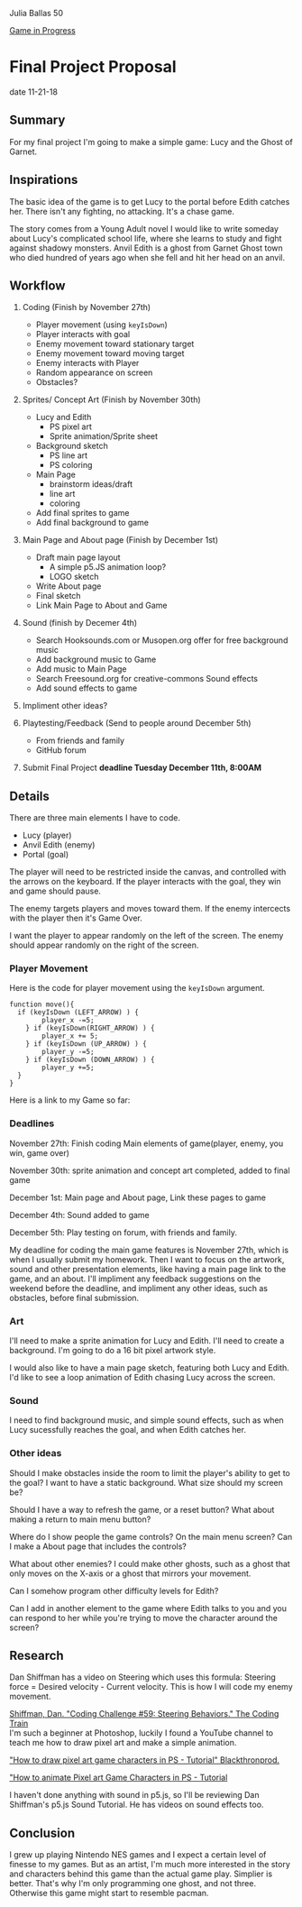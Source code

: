 Julia Ballas 50

[Game in Progress](https://jballas.github.io/120-work/final-project-proposal/index.html)

# Final Project Proposal

date 11-21-18

## Summary

For my final project I'm going to make a simple game: Lucy and the Ghost of Garnet.

## Inspirations

The basic idea of the game is to get Lucy to the portal before Edith catches her. There isn't any fighting, no attacking. It's a chase game.

The story comes from a Young Adult novel I would like to write someday about Lucy's complicated school life, where she learns to study and fight against shadowy monsters. Anvil Edith is a ghost from Garnet Ghost town who died hundred of years ago when she fell and hit her head on an anvil.

## Workflow

1. Coding (Finish by November 27th)
    - Player movement (using `keyIsDown`)
    - Player interacts with goal
    - Enemy movement toward stationary target
    - Enemy movement toward moving target
    - Enemy interacts with Player
    - Random appearance on screen
    - Obstacles?
2. Sprites/ Concept Art (Finish by November 30th)
    - Lucy and Edith
        - PS pixel art
        - Sprite animation/Sprite sheet
    - Background sketch
        - PS line art
        - PS coloring
    - Main Page
        - brainstorm ideas/draft
        - line art
        - coloring
    - Add final sprites to game
    - Add final background to game
3. Main Page and About page (Finish by December 1st)
    - Draft main page layout
        - A simple p5.JS animation loop?
        - LOGO sketch
    - Write About page
    - Final sketch
    - Link Main Page to About and Game
4. Sound (finish by Decemer 4th)
    - Search Hooksounds.com or Musopen.org offer for free background music
    - Add background music to Game
    - Add music to Main Page
    - Search Freesound.org for creative-commons Sound effects
    - Add sound effects to game

5. Impliment other ideas?

6. Playtesting/Feedback (Send to people around December 5th)
    - From friends and family
    - GitHub forum

7. Submit Final Project **deadline Tuesday December 11th, 8:00AM**

## Details

There are three main elements I have to code.

- Lucy (player)
- Anvil Edith (enemy)
- Portal (goal)

The player will need to be restricted inside the canvas, and controlled with the arrows on the keyboard. If the player interacts with the goal, they win and game should pause.

The enemy targets players and moves toward them. If the enemy intercects with the player then it's Game Over.

I want the player to appear randomly on the left of the screen. The enemy should appear randomly on the right of the screen.

### Player Movement

Here is the code for player movement using the `keyIsDown` argument.

```JS
function move(){
  if (keyIsDown (LEFT_ARROW) ) {
        player_x -=5;
    } if (keyIsDown(RIGHT_ARROW) ) {
        player_x += 5;
    } if (keyIsDown (UP_ARROW) ) {
        player_y -=5;
    } if (keyIsDown (DOWN_ARROW) ) {
        player_y +=5;
  }
}
```

Here is a link to my Game so far:



### Deadlines

November 27th: Finish coding Main elements of game(player, enemy, you win, game over)

November 30th: sprite animation and concept art completed, added to final game

December 1st: Main page and About page, Link these pages to game

December 4th: Sound added to game

December 5th: Play testing on forum, with friends and family.

My deadline for coding the main game features is November 27th, which is when I usually submit my homework. Then I want to focus on the artwork, sound and other presentation elements, like having a main page link to the game, and an about. I'll impliment any feedback suggestions on the weekend before the deadline, and impliment any other ideas, such as obstacles, before final submission.  

### Art

I'll need to make a sprite animation for Lucy and Edith. I'll need to create a background. I'm going to do a 16 bit pixel artwork style.

I would also like to have a main page sketch, featuring both Lucy and Edith. I'd like to see a loop animation of Edith chasing Lucy across the screen.

### Sound

I need to find background music, and simple sound effects, such as when Lucy sucessfully reaches the goal, and when Edith catches her.

### Other ideas

Should I make obstacles inside the room to limit the player's ability to get to the goal?  I want to have a static background. What size should my screen be?

Should I have a way to refresh the game, or a reset button? What about making a return to main menu button?

Where do I show people the game controls? On the main menu screen? Can I make a About page that includes the controls?

What about other enemies? I could make other ghosts, such as a ghost that only moves on the X-axis or a ghost that mirrors your movement.

Can I somehow program other difficulty levels for Edith?

Can I add in another element to the game where Edith talks to you and you can respond to her while you're trying to move the character around the screen?

## Research

Dan Shiffman has a video on Steering which uses this formula:
Steering force = Desired velocity - Current velocity.
This is how I will code my enemy movement.

[Shiffman, Dan. "Coding Challenge #59: Steering Behaviors." The Coding Train](https://www.youtube.com/watch?v=4hA7G3gup-4)  
I'm such a beginner at Photoshop, luckily I found a YouTube channel to teach me how to draw pixel art and make a simple animation.

["How to draw pixel art game characters in PS - Tutorial" Blackthronprod.](https://www.youtube.com/watch?v=qzvYu48kw5Q)

["How to animate Pixel art Game Characters in PS - Tutorial](https://www.youtube.com/watch?v=mnJb5iwYAmg)

I haven't done anything with sound in p5.js, so I'll be reviewing Dan Shiffman's p5.js Sound Tutorial. He has videos on sound effects too.

## Conclusion

I grew up playing Nintendo NES games and I expect a certain level of finesse to my games. But as an artist, I'm much more interested in the story and characters behind this game than the actual game play. Simplier is better. That's why I'm only programming one ghost, and not three. Otherwise this game might start to resemble pacman.